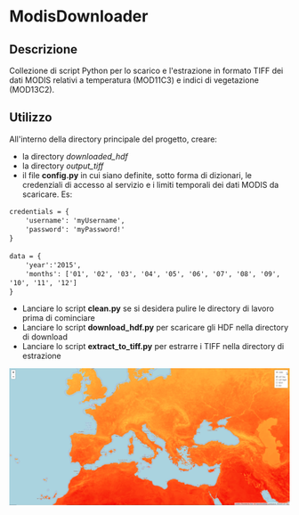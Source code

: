 # ModisDownloader
## Descrizione
Collezione di script Python per lo scarico e l'estrazione in formato TIFF dei dati MODIS relativi a temperatura (MOD11C3) e indici di vegetazione (MOD13C2).

## Utilizzo
All'interno della directory principale del progetto, creare:
  * la directory *downloaded_hdf*
  * la directory *output_tiff*
  * il file **config.py** in cui siano definite, sotto forma di dizionari, le credenziali di accesso al servizio e i limiti temporali dei dati MODIS da scaricare. Es:
```
credentials = {
    'username': 'myUsername', 
    'password': 'myPassword!'
}

data = {
    'year':'2015',
    'months': ['01', '02', '03', '04', '05', '06', '07', '08', '09', '10', '11', '12']
}
```
  * Lanciare lo script **clean.py** se si desidera pulire le directory di lavoro prima di cominciare
  * Lanciare lo script **download_hdf.py** per scaricare gli HDF nella directory di download
  * Lanciare lo script **extract_to_tiff.py** per estrarre i TIFF nella directory di estrazione
  
<img src="screenshot.png" />
